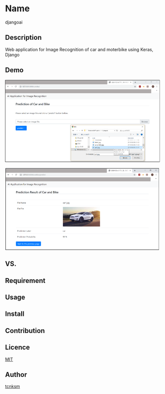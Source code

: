 

Name
====

djangoai

## Description

Web application for Image Recognition of car and moterbike using Keras, Django 

## Demo

![car1](https://github.com/akadahiroyasu/djangoai/blob/master/images_for_readme/window_1.png)

![car2](https://github.com/akadahiroyasu/djangoai/blob/master/images_for_readme/window_2.png)


## VS. 

## Requirement

## Usage

## Install

## Contribution

## Licence

[MIT](https://github.com/tcnksm/tool/blob/master/LICENCE)

## Author

[tcnksm](https://github.com/tcnksm)
